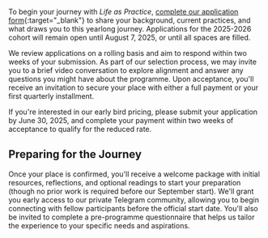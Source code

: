To begin your journey with *Life as Practice*, [complete our application form](https://airtable.com/appxD3blgx0uJJ35b/pag8aRYP7rzvoZDCL/form){:target="_blank"} to share your background, current practices, and what draws you to this yearlong journey. Applications for the 2025-2026 cohort will remain open until August 7, 2025, or until all spaces are filled.

We review applications on a rolling basis and aim to respond within two weeks of your submission. As part of our selection process, we may invite you to a brief video conversation to explore alignment and answer any questions you might have about the programme. Upon acceptance, you'll receive an invitation to secure your place with either a full payment or your first quarterly installment.

If you're interested in our early bird pricing, please submit your application by June 30, 2025, and complete your payment within two weeks of acceptance to qualify for the reduced rate.

Preparing for the Journey
-------------------------

Once your place is confirmed, you'll receive a welcome package with initial resources, reflections, and optional readings to start your preparation (though no prior work is required before our September start). We'll grant you early access to our private Telegram community, allowing you to begin connecting with fellow participants before the official start date. You'll also be invited to complete a pre-programme questionnaire that helps us tailor the experience to your specific needs and aspirations.